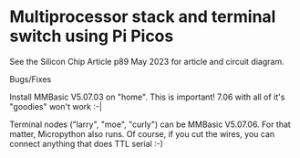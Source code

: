 # Multiprocessor stack and terminal switch using Pi Picos
See the Silicon Chip Article p89 May 2023 for article and circuit diagram.
 
Bugs/Fixes

  Install MMBasic V5.07.03 on "home". This is important! 7.06 with all of it's "goodies" won't work :-|

  Terminal nodes ("larry", "moe", "curly") can be MMBasic V5.07.06. For that matter, Micropython also
  runs. Of course, if you cut the wires, you can connect anything that does TTL serial :-)
